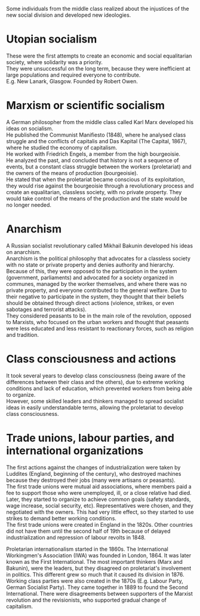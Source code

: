 Some individuals from the middle class realized about the injustices of the new social division and developed new ideologies.

# Utopian socialism
These were the first attempts to create an economic and social equalitarian society, where solidarity was a priority.  
They were unsuccessful on the long term, because they were inefficient at large populations and required everyone to contribute.  
E.g. New Lanark, Glasgow. Founded by Robert Owen.

# Marxism or scientific socialism
A German philosopher from the middle class called Karl Marx developed his ideas on socialism.  
He published the Communist Manifiesto (1848), where he analysed class struggle and the conflicts of capitalis and Das Kapital (The Capital, 1867), where he studied the economy of capitalism.  
He worked with Friedrich Engels, a member from the high bourgeoisie.  
He analyzed the past, and concluded that history is not a sequence of events, but a constant class struggle between the workers (proletariat) and the owners of the means of production (bourgeoisie).  
He stated that when the proletariat became conscious of its exploitation, they would rise against the bourgeoisie through a revolutionary process and create an equalitarian, classless society, with no private property. They would take control of the means of the production and the state would be no longer needed.

# Anarchism
A Russian socialist revolutionary called Mikhail Bakunin developed his ideas on anarchism.  
Anarchism is the political philosophy that advocates for a classless society with no state or private property and denies authority and hierarchy.  
Because of this, they were opposed to the participation in the system (government, parliaments) and advocated for a society organized in communes, managed by the worker themselves, and where there was no private property, and everyone contributed to the general welfare. Due to their negative to participate in the system, they thought that their beliefs should be obtained through direct actions (violence, strikes, or even sabotages and terrorist attacks).  
They considered peasants to be in the main role of the revolution, opposed to Marxists, who focused on the urban workers and thought that peasants were less educated and less resistant to reactionary forces, such as religion and tradition.

# Class consciousness and actions
It took several years to develop class consciousness (being aware of the differences between their class and the others), due to extreme working conditions and lack of education, which prevented workers from being able to organize.  
However, some skilled leaders and thinkers managed to spread socialist ideas in easily understandable terms, allowing the proletariat to develop class consciousness.

# Trade unions, labour parties, and international organizations
The first actions against the changes of industrialization were taken by Luddites (England, beginning of the century), who destroyed machines because they destroyed their jobs (many were artisans or peasants).  
The first trade unions were mutual aid associations, where members paid a fee to support those who were unemployed, ill, or a close relative had died. Later, they started to organize to achieve common goals (safety standards, wage increase, social security, etc). Representatives were chosen, and they negotiated with the owners. This had very little effect, so they started to use strikes to demand better working conditions.  
The first trade unions were created in England in the 1820s. Other countries did not have them until the second half of 19th because of delayed industrialization and repression of labour revolts in 1848.  

Proletarian internationalism started in the 1860s. The International Workingmen's Association (IWA) was founded in London, 1864. It was later known as the First International. The most important thinkers (Marx and Bakunin), were the leaders, but they disagreed on proletariat's involvement in politics. This different grew so much that it caused its division in 1876.  
Working class parties were also created in the 1870s (E.g. Labour Party, German Socialist Party). They came together in 1889 to found the Second International. There were disagreements between supporters of the Marxist revolution and the revisionists, who supported gradual change of capitalism.
